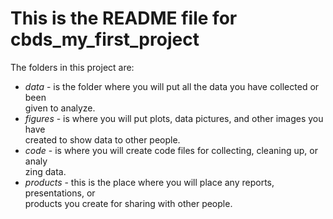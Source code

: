 # This is the README file for cbds_my_first_project
The folders in this project are: 

* _data_ - is the folder where you will put all the data you have collected or been \
given to analyze. 
* _figures_ - is where you will put plots, data pictures, and other images you have \
created to show data to other people. 
* _code_ - is where you will create code files for collecting, cleaning up, or analy\
zing data. 
* _products_ - this is the place where you will place any reports, presentations, or\
 products you create for sharing with other people.